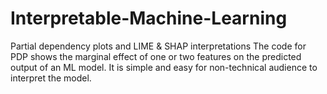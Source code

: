 # Interpretable-Machine-Learning
Partial dependency plots and LIME &amp; SHAP interpretations
The code for PDP shows the marginal effect of one or two features on the predicted output of an ML model. It is simple and easy for non-technical audience to interpret the model.
